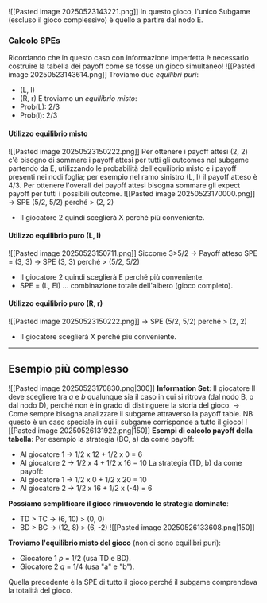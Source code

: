 ![[Pasted image 20250523143221.png]]
In questo gioco, l'unico Subgame (escluso il gioco complessivo) è quello a partire dal nodo E.
### Calcolo SPEs
Ricordando che in questo caso con informazione imperfetta è necessario costruire la tabella dei payoff come se fosse un gioco simultaneo!
![[Pasted image 20250523143614.png]]
Troviamo due *equilibri puri*:
- (L, l)
- (R, r)
E troviamo un *equilibrio misto*:
- Prob(L): 2/3
- Prob(l): 2/3
#### Utilizzo equilibrio misto
![[Pasted image 20250523150222.png]]
Per ottenere i payoff attesi (2, 2) c'è bisogno di sommare i payoff attesi per tutti gli outcomes nel subgame partendo da E, utilizzando le probabilità dell'equilibrio misto e i payoff presenti nei nodi foglia; per esempio nel ramo sinistro (L, l) il payoff atteso è 4/3. Per ottenere l'overall dei payoff attesi bisogna sommare gli expect payoff per tutti i possibili outcome.
![[Pasted image 20250523170000.png]]
-> SPE (5/2, 5/2) perché > (2, 2)
- Il giocatore 2 quindi sceglierà X perché più conveniente.
#### Utilizzo equilibrio puro (L, l)
![[Pasted image 20250523150711.png]]
Siccome 3>5/2 -> Payoff atteso SPE = (3, 3)
-> SPE (3, 3) perché > (5/2, 5/2)
- Il giocatore 2 quindi sceglierà E perché più conveniente.
- SPE = (L, El) ... combinazione totale dell'albero (gioco completo).
#### Utilizzo equilibrio puro (R, r)
![[Pasted image 20250523150222.png]]
-> SPE (5/2, 5/2) perché > (2, 2)
- Il giocatore sceglierà X perché più conveniente.
---
## Esempio più complesso
![[Pasted image 20250523170830.png|300]]
**Information Set**:
Il giocatore II deve scegliere tra *a* e *b* qualunque sia il caso in cui si ritrova (dal nodo B, o dal nodo D), perché non è in grado di distinguere la storia del gioco.
-> Come sempre bisogna analizzare il subgame attraverso la payoff table. NB questo è un caso speciale in cui il subgame corrisponde a tutto il gioco!
![[Pasted image 20250526131922.png|150]]
**Esempi di calcolo payoff della tabella**:
Per esempio la strategia (BC, a) da come payoff:
- Al giocatore 1 -> 1/2 x 12 + 1/2 x 0  = 6
- Al giocatore 2 -> 1/2 x 4 + 1/2 x 16 = 10
La strategia (TD, b) da come payoff:
- Al giocatore 1 -> 1/2 x 0 + 1/2 x 20 = 10
- Al giocatore 2 -> 1/2 x 16 + 1/2 x (-4) = 6

**Possiamo semplificare il gioco rimuovendo le strategia dominate**:
- TD > TC -> (6, 10) > (0, 0)
- BD > BC -> (12, 8) > (6, -2)
![[Pasted image 20250526133608.png|150]]

**Troviamo l'equilibrio misto del gioco** (non ci sono equilibri puri):
- Giocatore 1 $p$ = 1/2 (usa TD e BD).
- Giocatore 2 $q$ = 1/4 (usa "a" e "b").

Quella precedente è la SPE di tutto il gioco perché il subgame comprendeva la totalità del gioco.


